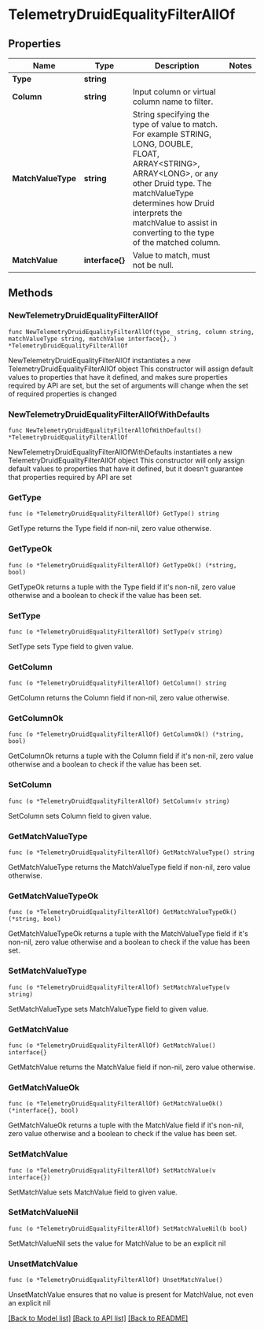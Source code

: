 # TelemetryDruidEqualityFilterAllOf

## Properties

Name | Type | Description | Notes
------------ | ------------- | ------------- | -------------
**Type** | **string** |  | 
**Column** | **string** | Input column or virtual column name to filter. | 
**MatchValueType** | **string** | String specifying the type of value to match. For example STRING, LONG, DOUBLE, FLOAT, ARRAY&lt;STRING&gt;, ARRAY&lt;LONG&gt;, or any other Druid type. The matchValueType determines how Druid interprets the matchValue to assist in converting to the type of the matched column. | 
**MatchValue** | **interface{}** | Value to match, must not be null. | 

## Methods

### NewTelemetryDruidEqualityFilterAllOf

`func NewTelemetryDruidEqualityFilterAllOf(type_ string, column string, matchValueType string, matchValue interface{}, ) *TelemetryDruidEqualityFilterAllOf`

NewTelemetryDruidEqualityFilterAllOf instantiates a new TelemetryDruidEqualityFilterAllOf object
This constructor will assign default values to properties that have it defined,
and makes sure properties required by API are set, but the set of arguments
will change when the set of required properties is changed

### NewTelemetryDruidEqualityFilterAllOfWithDefaults

`func NewTelemetryDruidEqualityFilterAllOfWithDefaults() *TelemetryDruidEqualityFilterAllOf`

NewTelemetryDruidEqualityFilterAllOfWithDefaults instantiates a new TelemetryDruidEqualityFilterAllOf object
This constructor will only assign default values to properties that have it defined,
but it doesn't guarantee that properties required by API are set

### GetType

`func (o *TelemetryDruidEqualityFilterAllOf) GetType() string`

GetType returns the Type field if non-nil, zero value otherwise.

### GetTypeOk

`func (o *TelemetryDruidEqualityFilterAllOf) GetTypeOk() (*string, bool)`

GetTypeOk returns a tuple with the Type field if it's non-nil, zero value otherwise
and a boolean to check if the value has been set.

### SetType

`func (o *TelemetryDruidEqualityFilterAllOf) SetType(v string)`

SetType sets Type field to given value.


### GetColumn

`func (o *TelemetryDruidEqualityFilterAllOf) GetColumn() string`

GetColumn returns the Column field if non-nil, zero value otherwise.

### GetColumnOk

`func (o *TelemetryDruidEqualityFilterAllOf) GetColumnOk() (*string, bool)`

GetColumnOk returns a tuple with the Column field if it's non-nil, zero value otherwise
and a boolean to check if the value has been set.

### SetColumn

`func (o *TelemetryDruidEqualityFilterAllOf) SetColumn(v string)`

SetColumn sets Column field to given value.


### GetMatchValueType

`func (o *TelemetryDruidEqualityFilterAllOf) GetMatchValueType() string`

GetMatchValueType returns the MatchValueType field if non-nil, zero value otherwise.

### GetMatchValueTypeOk

`func (o *TelemetryDruidEqualityFilterAllOf) GetMatchValueTypeOk() (*string, bool)`

GetMatchValueTypeOk returns a tuple with the MatchValueType field if it's non-nil, zero value otherwise
and a boolean to check if the value has been set.

### SetMatchValueType

`func (o *TelemetryDruidEqualityFilterAllOf) SetMatchValueType(v string)`

SetMatchValueType sets MatchValueType field to given value.


### GetMatchValue

`func (o *TelemetryDruidEqualityFilterAllOf) GetMatchValue() interface{}`

GetMatchValue returns the MatchValue field if non-nil, zero value otherwise.

### GetMatchValueOk

`func (o *TelemetryDruidEqualityFilterAllOf) GetMatchValueOk() (*interface{}, bool)`

GetMatchValueOk returns a tuple with the MatchValue field if it's non-nil, zero value otherwise
and a boolean to check if the value has been set.

### SetMatchValue

`func (o *TelemetryDruidEqualityFilterAllOf) SetMatchValue(v interface{})`

SetMatchValue sets MatchValue field to given value.


### SetMatchValueNil

`func (o *TelemetryDruidEqualityFilterAllOf) SetMatchValueNil(b bool)`

 SetMatchValueNil sets the value for MatchValue to be an explicit nil

### UnsetMatchValue
`func (o *TelemetryDruidEqualityFilterAllOf) UnsetMatchValue()`

UnsetMatchValue ensures that no value is present for MatchValue, not even an explicit nil

[[Back to Model list]](../README.md#documentation-for-models) [[Back to API list]](../README.md#documentation-for-api-endpoints) [[Back to README]](../README.md)


